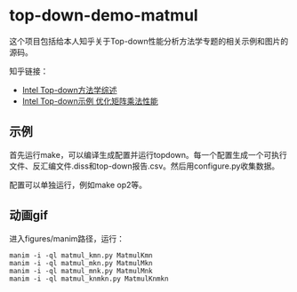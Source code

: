 # top-down-demo-matmul

这个项目包括给本人知乎关于Top-down性能分析方法学专题的相关示例和图片的源码。

知乎链接：
- [Intel Top-down方法学综述](https://zhuanlan.zhihu.com/p/638160179)
- [Intel Top-down示例 优化矩阵乘法性能](https://zhuanlan.zhihu.com/p/638172567)

## 示例

首先运行make，可以编译生成配置并运行topdown。每一个配置生成一个可执行文件、反汇编文件.diss和top-down报告.csv。然后用configure.py收集数据。

配置可以单独运行，例如make op2等。

## 动画gif

进入figures/manim路径，运行：

```
manim -i -ql matmul_kmn.py MatmulKmn
manim -i -ql matmul_mkn.py MatmulMkn
manim -i -ql matmul_mnk.py MatmulMnk
manim -i -ql matmul_knmkn.py MatmulKnmkn
```
